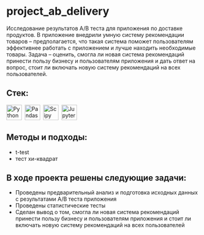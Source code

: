 # project_ab_delivery
Исследование результатов А/В теста для приложения по доставке продуктов. В приложение внедрили умную систему рекомендации товаров – предполагается, что такая система поможет пользователям эффективнее работать с приложением и лучше находить необходимые товары. Задача – оценить, смогла ли новая система рекомендаций принести пользу бизнесу и пользователям приложения и дать ответ на вопрос, стоит ли включать новую систему рекомендаций на всех пользователей.

## Cтек:
<img src="https://img.shields.io/badge/python-white?logo=python&style=for-the-badge" title="Python" alt="Python" height="40"/>&nbsp;
<img src="https://img.shields.io/badge/pandas-white?logo=pandas&logoColor=blue&style=for-the-badge" title="Pandas" alt="Pandas" height="40"/>&nbsp;
<img src="https://img.shields.io/badge/Scipy-white?logo=Scipy&logoColor=black&style=for-the-badge" title="Scipy" alt="Scipy" height="40"/>&nbsp;
<img src="https://img.shields.io/badge/Jupyter_notebook-white?logo=Jupyter&style=for-the-badge" title="Jupyter" alt="Jupyter" height="40"/>&nbsp;

## Методы и подходы:
+ t-test
+ тест хи-квадрат

## В ходе проекта решены следующие задачи:
+ Проведены предварительный анализ и подготовка исходных данных с результатами A/B теста приложения
+ Проведены статистические тесты 
+ Сделан вывод о том, смогла ли новая система рекомендаций принести пользу бизнесу и пользователям приложения и стоит ли включать новую систему рекомендаций на всех пользователей
